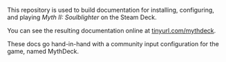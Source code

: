 This repository is used to build documentation for installing, configuring, and playing *Myth II: Soulblighter* on the Steam Deck.

You can see the resulting documentation online at [tinyurl.com/mythdeck](https://tinyurl.com/mythdeck).

These docs go hand-in-hand with a community input configuration for the game, named MythDeck.